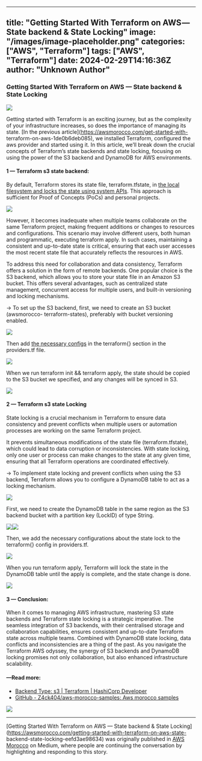 
---
title: "Getting Started With Terraform on AWS — State backend & State Locking"
image: "/images/image-placeholder.png"
categories: ["AWS", "Terraform"]
tags: ["AWS", "Terraform"]
date: 2024-02-29T14:16:36Z
author: "Unknown Author"
---

### Getting Started With Terraform on AWS — State backend & State Locking

![](/assets/images/medium/1*oO3rV_ZxTY2zNanXmTMuGA.png)

Getting started with Terraform is an exciting journey, but as the complexity
of your infrastructure increases, so does the importance of managing its
state. [In the previous article](https://awsmorocco.com/get-started-with-
terraform-on-aws-1de0b6deb085), we installed Terraform, configured the aws
provider and started using it. In this article, we’ll break down the crucial
concepts of Terraform’s state backends and state locking, focusing on using
the power of the S3 backend and DynamoDB for AWS environments.

#### 1 — Terraform s3 state backend:

By default, Terraform stores its state file, terraform.tfstate, in [the local
filesystem and locks the state using system
APIs](https://developer.hashicorp.com/terraform/language/settings/backends/local).
This approach is sufficient for Proof of Concepts (PoCs) and personal
projects.

![](/assets/images/medium/1*a-zdvPvELrewIoFsbJ-dcA.png)

However, it becomes inadequate when multiple teams collaborate on the same
Terraform project, making frequent additions or changes to resources and
configurations. This scenario may involve different users, both human and
programmatic, executing terraform apply. In such cases, maintaining a
consistent and up-to-date state is critical, ensuring that each user accesses
the most recent state file that accurately reflects the resources in AWS.

To address this need for collaboration and data consistency, Terraform offers
a solution in the form of remote backends. One popular choice is the S3
backend, which allows you to store your state file in an Amazon S3 bucket.
This offers several advantages, such as centralized state management,
concurrent access for multiple users, and built-in versioning and locking
mechanisms.

→ To set up the S3 backend, first, we need to create an S3 bucket (awsmorocco-
terraform-states), preferably with bucket versioning enabled.

![](/assets/images/medium/1*JYA2WXPQAURtcDN0UHDPQg.png)

Then add [the necessary
configs](https://developer.hashicorp.com/terraform/language/settings/backends/s3)
in the terraform{} section in the providers.tf file.

![](/assets/images/medium/1*vVrkG8zvxzOBd-Ho8LN5xA.png)

When we run terraform init && terraform apply, the state should be copied to
the S3 bucket we specified, and any changes will be synced in S3.

![](/assets/images/medium/1*CtbtZ6f6oqwMZMb5IWsMog.png)

#### 2 — Terraform s3 state Locking

State locking is a crucial mechanism in Terraform to ensure data consistency
and prevent conflicts when multiple users or automation processes are working
on the same Terraform project.

It prevents simultaneous modifications of the state file (terraform.tfstate),
which could lead to data corruption or inconsistencies. With state locking,
only one user or process can make changes to the state at any given time,
ensuring that all Terraform operations are coordinated effectively.

→ To implement state locking and prevent conflicts when using the S3 backend,
Terraform allows you to configure a DynamoDB table to act as a locking
mechanism.

![](/assets/images/medium/1*oO3rV_ZxTY2zNanXmTMuGA.png)

First, we need to create the DynamoDB table in the same region as the S3
backend bucket with a partition key (LockID) of type String.

![](/assets/images/medium/1*9phQuEBOu4q2RrZjIMiAFw.png)![](/assets/images/medium/1*zZzMg4Qqxsd70KCX6J_q4A.png)

Then, we add the necessary configurations about the state lock to the
terraform{} config in providers.tf.

![](/assets/images/medium/1*OvNMyAKrrFMhiOv5RRSgmg.png)

When you run terraform apply, Terraform will lock the state in the DynamoDB
table until the apply is complete, and the state change is done.

![](/assets/images/medium/1*7X2cqbOKSrTYgIOsEmRcqA.png)

#### 3 — Conclusion:

When it comes to managing AWS infrastructure, mastering S3 state backends and
Terraform state locking is a strategic imperative. The seamless integration of
S3 backends, with their centralised storage and collaboration capabilities,
ensures consistent and up-to-date Terraform state across multiple teams.
Combined with DynamoDB state locking, data conflicts and inconsistencies are a
thing of the past. As you navigate the Terraform AWS odyssey, the synergy of
S3 backends and DynamoDB locking promises not only collaboration, but also
enhanced infrastructure scalability.

#### —Read more:

  * [Backend Type: s3 | Terraform | HashiCorp Developer](https://developer.hashicorp.com/terraform/language/settings/backends/s3)
  * [GitHub - Z4ck404/aws-morocco-samples: Aws morocco samples](https://github.com/Z4ck404/aws-morocco-samples)

![](/assets/images/medium/stat?event=post.clientViewed&referrerSource=full_rss&postId=eefd3ae98634)

* * *

[Getting Started With Terraform on AWS — State backend & State
Locking](https://awsmorocco.com/getting-started-with-terraform-on-aws-state-
backend-state-locking-eefd3ae98634) was originally published in [AWS
Morocco](https://awsmorocco.com) on Medium, where people are continuing the
conversation by highlighting and responding to this story.

